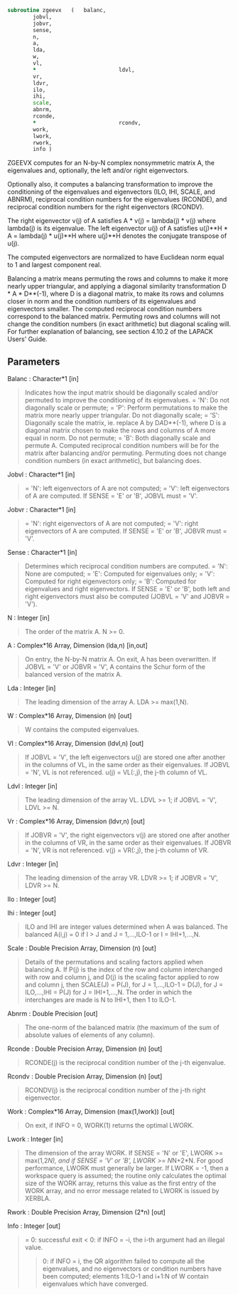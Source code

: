 ```fortran
subroutine zgeevx	(	balanc,
		jobvl,
		jobvr,
		sense,
		n,
		a,
		lda,
		w,
		vl,
		*                          ldvl,
		vr,
		ldvr,
		ilo,
		ihi,
		scale,
		abnrm,
		rconde,
		*                          rcondv,
		work,
		lwork,
		rwork,
		info )
```

 ZGEEVX computes for an N-by-N complex nonsymmetric matrix A, the
 eigenvalues and, optionally, the left and/or right eigenvectors.

 Optionally also, it computes a balancing transformation to improve
 the conditioning of the eigenvalues and eigenvectors (ILO, IHI,
 SCALE, and ABNRM), reciprocal condition numbers for the eigenvalues
 (RCONDE), and reciprocal condition numbers for the right
 eigenvectors (RCONDV).

 The right eigenvector v(j) of A satisfies
                  A * v(j) = lambda(j) * v(j)
 where lambda(j) is its eigenvalue.
 The left eigenvector u(j) of A satisfies
               u(j)**H * A = lambda(j) * u(j)**H
 where u(j)**H denotes the conjugate transpose of u(j).

 The computed eigenvectors are normalized to have Euclidean norm
 equal to 1 and largest component real.

 Balancing a matrix means permuting the rows and columns to make it
 more nearly upper triangular, and applying a diagonal similarity
 transformation D * A * D**(-1), where D is a diagonal matrix, to
 make its rows and columns closer in norm and the condition numbers
 of its eigenvalues and eigenvectors smaller.  The computed
 reciprocal condition numbers correspond to the balanced matrix.
 Permuting rows and columns will not change the condition numbers
 (in exact arithmetic) but diagonal scaling will.  For further
 explanation of balancing, see section 4.10.2 of the LAPACK
 Users' Guide.

## Parameters
Balanc : Character*1 [in]
> Indicates how the input matrix should be diagonally scaled
> and/or permuted to improve the conditioning of its
> eigenvalues.
> = 'N': Do not diagonally scale or permute;
> = 'P': Perform permutations to make the matrix more nearly
> upper triangular. Do not diagonally scale;
> = 'S': Diagonally scale the matrix, ie. replace A by
> D*A*D**(-1), where D is a diagonal matrix chosen
> to make the rows and columns of A more equal in
> norm. Do not permute;
> = 'B': Both diagonally scale and permute A.
> Computed reciprocal condition numbers will be for the matrix
> after balancing and/or permuting. Permuting does not change
> condition numbers (in exact arithmetic), but balancing does.

Jobvl : Character*1 [in]
> = 'N': left eigenvectors of A are not computed;
> = 'V': left eigenvectors of A are computed.
> If SENSE = 'E' or 'B', JOBVL must = 'V'.

Jobvr : Character*1 [in]
> = 'N': right eigenvectors of A are not computed;
> = 'V': right eigenvectors of A are computed.
> If SENSE = 'E' or 'B', JOBVR must = 'V'.

Sense : Character*1 [in]
> Determines which reciprocal condition numbers are computed.
> = 'N': None are computed;
> = 'E': Computed for eigenvalues only;
> = 'V': Computed for right eigenvectors only;
> = 'B': Computed for eigenvalues and right eigenvectors.
> If SENSE = 'E' or 'B', both left and right eigenvectors
> must also be computed (JOBVL = 'V' and JOBVR = 'V').

N : Integer [in]
> The order of the matrix A. N >= 0.

A : Complex*16 Array, Dimension (lda,n) [in,out]
> On entry, the N-by-N matrix A.
> On exit, A has been overwritten.  If JOBVL = 'V' or
> JOBVR = 'V', A contains the Schur form of the balanced
> version of the matrix A.

Lda : Integer [in]
> The leading dimension of the array A.  LDA >= max(1,N).

W : Complex*16 Array, Dimension (n) [out]
> W contains the computed eigenvalues.

Vl : Complex*16 Array, Dimension (ldvl,n) [out]
> If JOBVL = 'V', the left eigenvectors u(j) are stored one
> after another in the columns of VL, in the same order
> as their eigenvalues.
> If JOBVL = 'N', VL is not referenced.
> u(j) = VL(:,j), the j-th column of VL.

Ldvl : Integer [in]
> The leading dimension of the array VL.  LDVL >= 1; if
> JOBVL = 'V', LDVL >= N.

Vr : Complex*16 Array, Dimension (ldvr,n) [out]
> If JOBVR = 'V', the right eigenvectors v(j) are stored one
> after another in the columns of VR, in the same order
> as their eigenvalues.
> If JOBVR = 'N', VR is not referenced.
> v(j) = VR(:,j), the j-th column of VR.

Ldvr : Integer [in]
> The leading dimension of the array VR.  LDVR >= 1; if
> JOBVR = 'V', LDVR >= N.

Ilo : Integer [out]

Ihi : Integer [out]
> ILO and IHI are integer values determined when A was
> balanced.  The balanced A(i,j) = 0 if I > J and
> J = 1,...,ILO-1 or I = IHI+1,...,N.

Scale : Double Precision Array, Dimension (n) [out]
> Details of the permutations and scaling factors applied
> when balancing A.  If P(j) is the index of the row and column
> interchanged with row and column j, and D(j) is the scaling
> factor applied to row and column j, then
> SCALE(J) = P(J),    for J = 1,...,ILO-1
> = D(J),    for J = ILO,...,IHI
> = P(J)     for J = IHI+1,...,N.
> The order in which the interchanges are made is N to IHI+1,
> then 1 to ILO-1.

Abnrm : Double Precision [out]
> The one-norm of the balanced matrix (the maximum
> of the sum of absolute values of elements of any column).

Rconde : Double Precision Array, Dimension (n) [out]
> RCONDE(j) is the reciprocal condition number of the j-th
> eigenvalue.

Rcondv : Double Precision Array, Dimension (n) [out]
> RCONDV(j) is the reciprocal condition number of the j-th
> right eigenvector.

Work : Complex*16 Array, Dimension (max(1,lwork)) [out]
> On exit, if INFO = 0, WORK(1) returns the optimal LWORK.

Lwork : Integer [in]
> The dimension of the array WORK.  If SENSE = 'N' or 'E',
> LWORK >= max(1,2*N), and if SENSE = 'V' or 'B',
> LWORK >= N*N+2*N.
> For good performance, LWORK must generally be larger.
> If LWORK = -1, then a workspace query is assumed; the routine
> only calculates the optimal size of the WORK array, returns
> this value as the first entry of the WORK array, and no error
> message related to LWORK is issued by XERBLA.

Rwork : Double Precision Array, Dimension (2*n) [out]

Info : Integer [out]
> = 0:  successful exit
> < 0:  if INFO = -i, the i-th argument had an illegal value.
> > 0:  if INFO = i, the QR algorithm failed to compute all the
> eigenvalues, and no eigenvectors or condition numbers
> have been computed; elements 1:ILO-1 and i+1:N of W
> contain eigenvalues which have converged.

